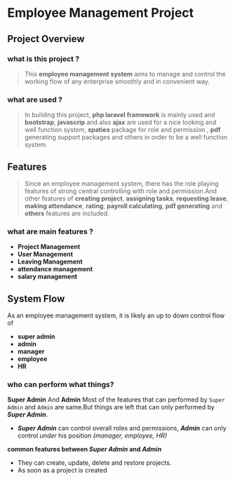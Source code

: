 # Employee Management Project

##  Project Overview

### what is this project ?
>This **employee management system** aims to manage and control the working flow of any enterprise smoothly and  in convenient way.


### what are used ?
>In building this project, **php laravel framework** is mainly used and **bootstrap**, **javascrip** and also **ajax** are used for a nice looking and well function system, **spaties** package for role and permission , **pdf** generating support packages and others in order to be a well function system.

## Features
>Since an employee management system, there has the role playing features of strong central controlling with role and permission.And other features of **creating project**, **assigning tasks**,  **requesting leave**, **making attendance**, **rating**, **payroll calculating**, **pdf generating** and **others** features are included.

### what are main features ? 
- **Project Management** 
- **User Management** 
- **Leaving Management** 
- **attendance management** 
- **salary management** 

## System Flow

As an employee management system, it is likely an up to down control flow of
- **super admin**
- **admin**
- **manager**
- **employee**
- **HR**

### who can perform what things?

**Super Admin** And **Admin**
Most of the features that can performed by `Super Admin` and `Admin` are same.But things are left that can only performed by ***Super Admin***.
- ***Super Admin*** can control overall roles and permissions, ***Admin*** can only control *under* his position *(manager, employee, HR)*

**common features between *Super Admin* and *Admin***
- They can create, update, delete and restore projects.
- As soon as a project is created 


 

